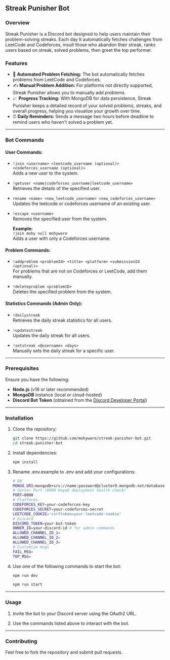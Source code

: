 ## Streak Punisher Bot
### Overview
Streak Punisher is a Discord bot designed to help users maintain their problem-solving streaks. Each day It automatically fetches challenges from LeetCode and Codeforces, insult those who abandon their streak, ranks users based on streak, solved problems, then greet the top performer.

### Features
- 🤖 **Automated Problem Fetching:** The bot automatically fetches problems from LeetCode and Codeforces.
- ✍️ **Manual Problem Addition:** For platforms not directly supported, Streak Punisher allows you to manually add problems.
- 📈 **Progress Tracking:** With MongoDB for data persistence, Streak Punisher keeps a detailed record of your solved problems, streaks, and overall progress, helping you visualize your growth over time.
- ⏰ **Daily Reminders:** Sends a message two hours before deadline to remind users who haven't solved a problem yet.

---
### Bot Commands
#### User Commands:

- `!join <username> <leetcode_username (optional)> <codeforces_username (optional)>`  
  Adds a new user to the system.

- `!getuser <name|codeforces_username|leetcode_username>`  
  Retrieves the details of the specified user.

- `rename <name> <new_leetcode_username> <new_codeforces_username>`  
  Updates the leetcode or codeforces username of an existing user.

- `!escape <username>`  
  Removes the specified user from the system.

  **Example:**  
  `!join mohy null mohyware`  
  Adds a user with only a Codeforces username.

#### Problem Commands:

- `!addproblem <problemId> <title> <platform> <submissionId (optional)>`  
  For problems that are not on Codeforces or LeetCode, add them manually.

- `!deleteproblem <problemID>`  
  Deletes the specified problem from the system.

#### Statistics Commands (Admin Only):

- `!dailystreak`  
  Retrieves the daily streak statistics for all users.

- `!updatestreak`  
  Updates the daily streak for all users.

- `!setstreak <@username> <days>`  
  Manually sets the daily streak for a specific user.

---

### Prerequisites

Ensure you have the following:

- **Node.js** (v16 or later recommended)
- **MongoDB** instance (local or cloud-hosted)
- **Discord Bot Token** (obtained from the [Discord Developer Portal](https://discord.com/developers/applications))

---

### Installation

1. Clone the repository:  
   ```bash
   git clone https://github.com/mohyware/streak-punisher-bot.git
   cd streak-punisher-bot
2. Install dependencies:
    ```bash
    npm install
    ```
3. Rename .env.example to .env and add your configurations:
    ```bash
    # DB
    MONGO_URI=mongodb+srv://name:password@cluster0.mongodb.net/databasename
    # Server Port (8000 Koyeb deployment health check)
    PORT=8000
    # Platforms
    CODEFORCES_KEY=your-codeforces-key
    CODEFORCES_SECRET=your-codeforces-secret
    LEETCODE_COOKIE='csrftoken=your-leetcode-cookie'
    # Discord
    DISCORD_TOKEN=your-bot-token
    OWNER_ID=your-discord-id # for admin commands
    ALLOWED_CHANNEL_ID_1=
    ALLOWED_CHANNEL_ID_2=
    ALLOWED_CHANNEL_ID_3=
    # Customize msgs
    FAIL_MSG=
    TOP_MSG=
    ```
4. Use one of the following commands to start the bot:
    ```bash
    npm run dev
    ```
    ```bash
    npm run start
    ```
---

### Usage
1. Invite the bot to your Discord server using the OAuth2 URL.

2. Use the commands listed above to interact with the bot.
---

### Contributing
Feel free to fork the repository and submit pull requests.